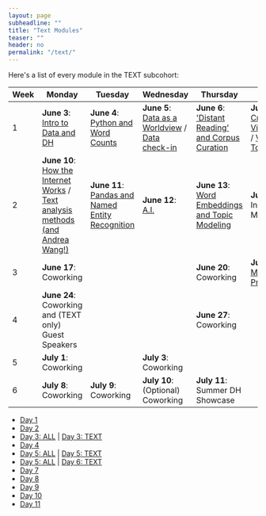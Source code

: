 ```yaml
---
layout: page
subheadline: ""
title: "Text Modules"
teaser: ""
header: no
permalink: "/text/"
---
```

Here's a list of every module in the TEXT subcohort:


| Week | Monday   | Tuesday | Wednesday | Thursday | Friday  |
|-------|----------|--------|------------|---------|-------------|
| 1 | **June 3**: [Intro to Data and DH](https://kam535.github.io/summer-dh-2025/modules/day1) | **June 4**: [Python and Word Counts](https://kam535.github.io/summer-dh-2025/text/day2/) | **June 5**: [Data as a Worldview](https://kam535.github.io/summer-dh-2025/modules/day3) / [Data check-in](https://kam535.github.io/summer-dh-2025/text/day3) | **June 6**: ['Distant Reading' and Corpus Curation](https://kam535.github.io/summer-dh-2025/text/day4) | **June 7**: [Critcal Data Visualization](https://kam535.github.io/summer-dh-2025/modules/day5) / [Voyant Tools](https://kam535.github.io/summer-dh-2025/text/day5)                                   |
| 2 | **June 10**: [How the Internet Works](https://kam535.github.io/summer-dh-2025/modules/day6) / [Text analysis methods (and Andrea Wang!)](https://kam535.github.io/summer-dh-2025/text/day6) | **June 11**: [Pandas and Named Entity Recognition](https://kam535.github.io/summer-dh-2025/text/day7) | **June 12**: [A.I.](https://kam535.github.io/summer-dh-2025/modules/day8) | **June 13**: [Word Embeddings and Topic Modeling](https://kam535.github.io/summer-dh-2025/text/day9/) | **June 14**: Individual Meetings                                            |
| 3 | **June 17**: Coworking|  | | **June 20**: Coworking | **June 21**: [Midterm Presentations](https://kam535.github.io/summer-dh-2025/modules/day10)                                           |
| 4 | **June 24**: Coworking and (TEXT only) Guest Speakers |  |  | **June 27**: Coworking |                                         |
| 5 | **July 1**: Coworking |  | **July 3**: Coworking | |                                         |
| 6 | **July 8**: Coworking | **July 9**: Coworking | **July 10**: (Optional) Coworking | **July 11**: Summer DH Showcase |      

- [Day 1](https://kam535.github.io/summer-dh-2025/modules/day1)
- [Day 2](https://kam535.github.io/summer-dh-2025/text/day2)
- [Day 3: ALL](https://kam535.github.io/summer-dh-2025/modules/day3) | [Day 3: TEXT](https://kam535.github.io/summer-dh-2025/text/day3)
- [Day 4](https://kam535.github.io/summer-dh-2025/text/day5)
- [Day 5: ALL](https://kam535.github.io/summer-dh-2025/modules/day5) | [Day 5: TEXT](https://kam535.github.io/summer-dh-2025/text/day5)
- [Day 5: ALL](https://kam535.github.io/summer-dh-2025/modules/day6) | [Day 6: TEXT](https://kam535.github.io/summer-dh-2025/text/day6)
- [Day 7](https://kam535.github.io/summer-dh-2025/modules/day7)
- [Day 8](https://kam535.github.io/summer-dh-2025/modules/day8)
- [Day 9](https://kam535.github.io/summer-dh-2025/text/day9)
- [Day 10](https://kam535.github.io/summer-dh-2025/modules/day10)
- [Day 11](https://kam535.github.io/summer-dh-2025/text/day11)
